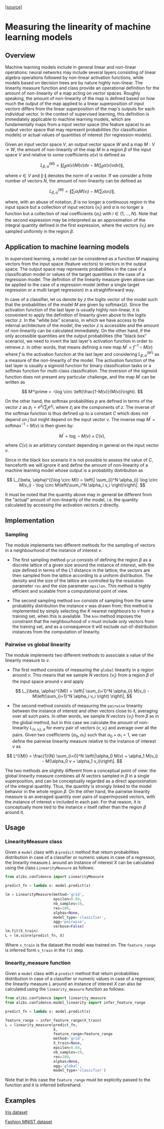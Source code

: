 [[source]](../api/alibi.confidence.html#alibi.confidence.LinearityMeasure)

# Measuring the linearity of machine learning models

## Overview

Machine learning models include in general linear and non-linear operations: neural networks may include several layers consisting of linear algebra operations followed by non-linear activation functions, while models based on decision trees are by nature highly non-linear. The linearity measure function and class provide an operational definition for the amount of non-linearity of a map acting on vector spaces. Roughly speaking, the amount of non-linearity of the map is defined based on how much the output of the map applied to a linear superposition of input vectors differs from the linear superposition of the map's outputs for each individual vector. In the context of supervised learning, this definition is immediately applicable to machine learning models, which are fundamentally maps from a input vector space (the feature space) to an output vector space that may represent probabilities (for classification models) or actual values of quantities of interest (for regression models).

Given an input vector space $V$, an output vector space $W$ and a map $M: V \rightarrow W$,
the amount of non-linearity of the map $M$ in a region $\beta$ of the input space $V$ and relative to some coefficients $\alpha(v)$ is defined as

$$
  L_{\beta, \alpha}^{(M)} = \left\| \int_{\beta} \alpha(v) M(v) dv -
  M\left(\int_{\beta}\alpha(v)vdv \right) \right\|,
$$

where $v \in V$ and $\|\cdot\|$ denotes the norm of a vector. 
If we consider a finite number of vectors $N$, the amount of non-linearity can be defined as

$$
L_{\beta, \alpha}^{(M)} = \left\| \sum_{i} \alpha_{i} M(v_i)  -
  M\left(\sum_i \alpha_i v_i \right) \right\|,
$$

where, with an abuse of notation,  $\beta$ is no longer a continuous region in
the input space but a collection of input vectors $\{v_i\}$ and $\alpha$ is no longer a function but a collection of real coefficients $\{\alpha_i \}$ with $i \in \{1, ..., N\}$. Note that the second expression may be interpreted as an approximation of the integral quantity defined in the first expression, where the vectors $\{v_i\}$ are sampled uniformly in the region $\beta$.

## Application to machine learning models

In supervised learning, a model can be considered as a function $M$  mapping vectors from the input space (feature vectors) to vectors in the output space. The output space may represents probabilities in the case of a classification model or values of the target quantities in the case of a regression model. The definition of the linearity measure given above can be applied to the case of a regression model (either a single target regression or a multi target regression) in a straightforward way.

In case of a classifier, let us denote by $z$ the logits vector of the model such that the probabilities of the model $M$ are given by $\text{softmax}(z).$ Since the activation function of the last layer is usually highly non-linear, it is convenient to apply the definition of linearity given above to the logits vector $z.$
In the "white box" scenario, in which we have access to the internal architecture of the model,  the vector $z$ is accessible and the amount of non-linearity can be calculated immediately. On the other hand,  if the only accessible quantities are the output probabilities (the "black box" scenario), we need to invert the last layer's activation function in order to retrieve $z.$ In other words, that means defining a new map $M^\prime = f^{-1} \circ M(v)$ where $f$ is the activation function at the last layer and considering $L_{\beta, \alpha}^{(M^\prime)}$ as a measure of the non-linearity of the model. The activation function of the last layer is usually a sigmoid function for binary classification tasks or a softmax function for multi-class classification. 
The inversion of the sigmoid function does not present any particular challenge, and the map $M^\prime$ can be written as

$$
M^\prime = -\log \circ \left(\frac{1-M(v)}{M(v)}\right).
$$

On the other hand, the softmax probabilities $p$ are defined in terms of the vector $z$ as $p_j = e^{z_j}/\sum_j{e^{z_j}},$ where $z_j$ are the components of $z$. The inverse of the softmax function is thus defined up to a constant $C$ which does not depend on $j$ but might depend on the input vector $v.$   The inverse map $M^\prime = \text{softmax}^{-1} \circ M(v)$ is then given by:

$$
M^\prime = \log \circ M(v) + C(v),
$$

where $C(v)$ is an arbitrary constant depending in general on the input vector $v.$

Since in the black box scenario it is not possible to assess the value of $C$, henceforth we will ignore it and define the amount of  non-linearity of a machine learning model whose output is a probability distribution as

$$
L_{\beta, \alpha}^{(\log \circ M)} = \left\| \sum_{i}^N \alpha_{i} \log \circ M(v_i)  -
  \log \circ M\left(\sum_i^N \alpha_i v_i \right)\right\|.
$$

It must be noted that the quantity above may in general be different from the "actual" amount of non-linearity of the model, i.e. the quantity calculated by accessing the activation vectors $z$ directly.

## Implementation

### Sampling
The module implements two different methods for the sampling of vectors in a neighbourhood of the instance of interest $v.$ 

* The first sampling method ```grid``` consists of defining the region $\beta$ as a discrete lattice of a given size around the instance of interest, with the size defined in terms of the L1 distance in the lattice; the vectors are then sampled from the  lattice according to a uniform distribution. The density and the size of the lattice are controlled by the resolution parameter ```res``` and the size parameter ```epsilon```. This method is highly efficient and scalable from a computational point of view.

* The second sampling method ```knn``` consists of sampling from the same probability distribution the instance $v$ was drawn from; this method is implemented by  simply selecting the $K$ nearest neighbours to $v$ from a training set, when this is available. The ```knn``` method imposes the constraint that the neighbourhood of $v$ must include only vectors from the training set, and as a consequence it will exclude out-of-distribution instances from the computation of linearity.

### Pairwise vs global linearity
The module implements two different methods to associate a value of the linearity measure to $v.$ 

* The first method consists of measuring the ```global``` linearity in a region around $v.$ This means that we sample $N$ vectors $\{v_i\}$ from a region $\beta$ of the input space around $v$ and apply

$$
L_{\beta, \alpha}^{(M)} = \left\| \sum_{i=1}^N \alpha_{i} M(v_i)  -
M\left(\sum_{i=1}^N \alpha_i v_i \right) \right\|,
$$

* The second method consists of measuring the ```pairwise``` linearity between the instance of interest and other vectors close to it, averaging over all such pairs. In other words, we sample $N$ vectors $\{v_i\}$ from $\beta$ as in the global method, but in this case we calculate the amount of  non-linearity $L_{(v,v_i),\alpha}$ for every pair of vectors $(v, v_i)$ and average over all the pairs. Given two coefficients $\{\alpha_0, \alpha_1\}$ such that $\alpha_0 + \alpha_1 = 1,$ we can define the pairwise linearity measure relative to the instance of interest $v$ as

$$
L^{(M)} = \frac{1}{N} \sum_{i=0}^N \left\|\alpha_0 M(v) +  \alpha_1 M(v_i) - M(\alpha_0 v + \alpha_1 v_i)\right\|.
$$

The two methods are slightly different from a conceptual point of view: the global linearity measure combines all $N$ vectors sampled in $\beta$ in a single superposition, and can be conceptually regarded as a direct approximation of the integral quantity. Thus, the quantity is strongly linked to the model behavior in the whole region $\beta.$ On the other hand, the pairwise linearity measure is an averaged quantity over pairs of superimposed vectors, with the instance of interest $v$ included in each pair. For that reason, it is conceptually more tied to the instance $v$ itself rather than the region $\beta$ around it. 

## Usage

### LinearityMeasure class

Given a ```model``` class with a ```predict``` method that return probabilities distribution in case of a classifier or numeric values in case of a regressor, the linearity measure $L$ around an instance of interest $X$ can be calculated using the class ```LinearityMeasure``` as follows:

```python 
from alibi.confidence import LinearityMeasure

predict_fn = lambda x: model.predict(x)

lm = LinearityMeasure(method='grid', 
                      epsilon=0.04, 
                      nb_samples=10, 
                      res=100,
                      alphas=None, 
                      model_type='classifier', 
                      agg='pairwise',
                      verbose=False)
lm.fit(X_train)
L = lm.score(predict_fn, X)
```

Where `x_train` is the dataset the model was trained on. The ```feature_range``` is inferred form `x_train` in the ```fit``` step.

### linearity_measure function

Given a ```model``` class with a ```predict``` method that return probabilities distribution in case of a classifier or numeric values in case of a regressor, the linearity measure $L$ around an instance of interest $X$ can also be calculated using the ```linearity_measure``` function as follows:

```python
from alibi.confidence import linearity_measure
from alibi.confidence.model_linearity import infer_feature_range

predict_fn = lambda x: model.predict(x)

feature_range = infer_feature_range(X_train)
L = linearity_measure(predict_fn, 
                      X, 
                      feature_range=feature_range
                      method='grid', 
                      X_train=None, 
                      epsilon=0.04,
                      nb_samples=10, 
                      res=100, 
                      alphas=None, 
                      agg='global',
                      model_type='classifier')
```

Note that in this case the ```feature_range``` must be explicitly passed to the function and it is inferred beforehand.  

## Examples

[Iris dataset](../examples/linearity_measure_iris.ipynb)

[Fashion MNIST dataset](../examples/linearity_measure_fashion_mnist.ipynb)
